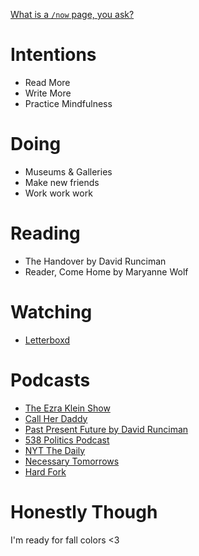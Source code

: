 [What is a `/now` page, you ask?](https://nownownow.com/about)

# Intentions
- Read More
- Write More
- Practice Mindfulness

# Doing
- Museums & Galleries
- Make new friends
- Work work work

# Reading
- The Handover by David Runciman
- Reader, Come Home by Maryanne Wolf

# Watching
- [Letterboxd](https://letterboxd.com/samantha_wiki/)

# Podcasts
- [The Ezra Klein Show](https://pod.link/1548604447)
- [Call Her Daddy](https://pod.link/1418960261)
- [Past Present Future by David Runciman](https://pod.link/1682047968)
- [538 Politics Podcast](https://pod.link/1077418457)
- [NYT The Daily](https://pod.link/thedaily)
- [Necessary Tomorrows](https://pod.link/1719323805)
- [Hard Fork](https://pod.link/1528594034)

# Honestly Though
I'm ready for fall colors <3